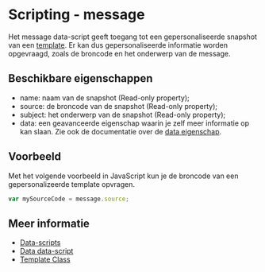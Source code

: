 # Scripting - message

Het message data-script geeft toegang tot een gepersonaliseerde snapshot van een
[template](./followups-scripting-template). Er kan dus gepersonaliseerde informatie
worden opgevraagd, zoals de broncode en het onderwerp van de message. 

## Beschikbare eigenschappen

* name: 	naam van de snapshot (Read-only property);
* source: 	de broncode van de snapshot (Read-only property);
* subject: 	het onderwerp van de snapshot (Read-only property);
* data: 	een geavanceerde eigenschap waarin je zelf meer informatie op kan slaan. 
Zie ook de documentatie over de [data eigenschap](./followups-scripting-data).

## Voorbeeld

Met het volgende voorbeeld in JavaScript kun je de broncode van een gepersonalizeerde template opvragen.

```javascript
var mySourceCode = message.source;
```

## Meer informatie

* [Data-scripts](./followups-scripting)
* [Data data-script](./followups-scripting-data)
* [Template Class](./followups-scripting-template)
